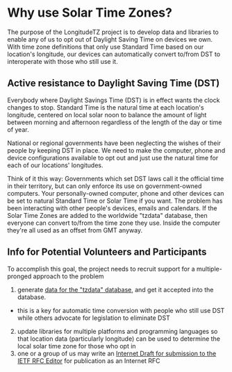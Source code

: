 # Why use Solar Time Zones?

The purpose of the LongitudeTZ project is to develop data and libraries to enable any of us to opt out of Daylight Saving Time on devices we own. With time zone definitions that only use Standard Time based on our location's longitude, our devices can automatically convert to/from DST to interoperate with those who still use it.

## Active resistance to Daylight Saving Time (DST)

Everybody where Daylight Savings Time (DST) is in effect wants the clock changes to stop. Standard Time is the natural time at each location's longitude, centered on local solar noon to balance the amount of light between morning and afternoon regardless of the length of the day or time of year.

National or regional governments have been neglecting the wishes of their people by keeping DST in place. We need to make the computer, phone and device configurations available to opt out and just use the natural time for each of our locations' longitudes.

Think of it this way: Governments which set DST laws call it the official time in their territory, but can only enforce its use on government-owned computers. Your personally-owned computer, phone and other devices can be set to natural Standard Time or Solar Time if you want. The problem has been interacting with other people's devices, emails and calendars. If the Solar Time Zones are added to the worldwide "tzdata" database, then everyone can convert to/from the time zone they use. Inside the computer they're all used as an offset from GMT anyway.

## Info for Potential Volunteers and Participants

To accomplish this goal, the project needs to recruit support for a multiple-pronged approach to the problem

1. generate [data for the "tzdata" database](longitude-timezones.tzfile), and get it accepted into the database.
  * this is a key for automatic time conversion with people who still use DST while others advocate for legislation to eliminate DST
2. update libraries for multiple platforms and programming languages so that location data (particularly longitude) can be used to determine the local solar time zone for those who opt in
3. one or a group of us may write an [Internet Draft for submission to the IETF RFC Editor](https://www.rfc-editor.org/pubprocess/) for publication as an Internet RFC

